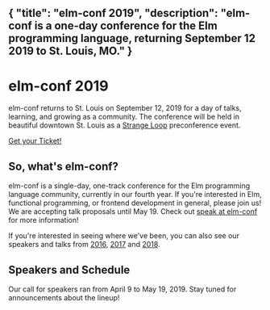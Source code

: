 {
    "title": "elm-conf 2019",
    "description": "elm-conf is a one-day conference for the Elm programming language, returning September 12 2019 to St. Louis, MO."
}
---

# elm-conf 2019

elm-conf returns to St. Louis on September 12, 2019 for a day of talks, learning, and growing as a community. The conference will be held in beautiful downtown St. Louis as a [Strange Loop](https://thestrangeloop.com) preconference event.

<a class="button" target="_blank" href="https://ti.to/strange-loop/2019/with/6vcn1w2pvic">Get your Ticket!</a>

## So, what's elm-conf?

elm-conf is a single-day, one-track conference for the Elm programming language community, currently in our fourth year.
If you're interested in Elm, functional programming, or frontend development in general, please join us!
We are accepting talk proposals until May 19.
Check out [speak at elm-conf](/speak-at-elm-conf) for more information!

If you're interested in seeing where we've been, you can also see our speakers and talks from [2016](https://2016.elm-conf.us), [2017](https://2017.elm-conf.us) and [2018](https://2018.elm-conf.us).

## Speakers and Schedule

Our call for speakers ran from April 9 to May 19, 2019. Stay tuned for announcements about the lineup!
